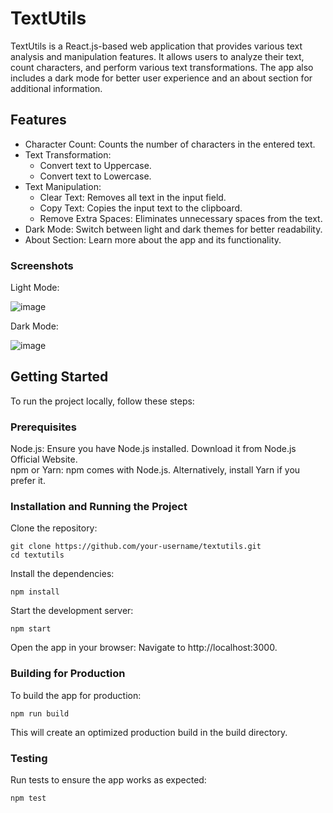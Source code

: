 # TextUtils
TextUtils is a React.js-based web application that provides various text analysis and manipulation features. It allows users to analyze their text, count characters, and perform various text transformations. The app also includes a dark mode for better user experience and an about section for additional information.

## Features
- Character Count: Counts the number of characters in the entered text.  
- Text Transformation:
  - Convert text to Uppercase.
  - Convert text to Lowercase.  
- Text Manipulation:
  - Clear Text: Removes all text in the input field.
  - Copy Text: Copies the input text to the clipboard.
  - Remove Extra Spaces: Eliminates unnecessary spaces from the text.  
- Dark Mode: Switch between light and dark themes for better readability.  
- About Section: Learn more about the app and its functionality.  

### Screenshots  
Light Mode:

![image](https://github.com/user-attachments/assets/fefe4877-8733-4067-989b-37f46db64bc2)

Dark Mode:

![image](https://github.com/user-attachments/assets/6cc8ae00-3e15-437f-9678-c70fab426ddc)

## Getting Started
To run the project locally, follow these steps:  

### Prerequisites  
Node.js: Ensure you have Node.js installed. Download it from Node.js Official Website.  
npm or Yarn: npm comes with Node.js. Alternatively, install Yarn if you prefer it.  
### Installation and Running the Project  
Clone the repository:  
```
git clone https://github.com/your-username/textutils.git
cd textutils
```
Install the dependencies:  
```
npm install
```
Start the development server:  
```
npm start
```
Open the app in your browser: Navigate to http://localhost:3000.  

### Building for Production  
To build the app for production:  
```
npm run build
```  
This will create an optimized production build in the build directory.  

### Testing  
Run tests to ensure the app works as expected:  
```
npm test
```  

